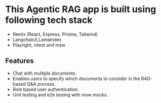 # This Agentic RAG app is built using following tech stack

- Remix (React, Express, Prisma, Tailwind)
- Langchain/LLamaIndex
- Playright, vitest and msw

## Features

- Chat with multiple documents.
- Enables users to specify which documents to consider in the RAG-based Q&A
  process.
- Role based user authentication.
- Unit testing and e2e testing with msw mocks.
